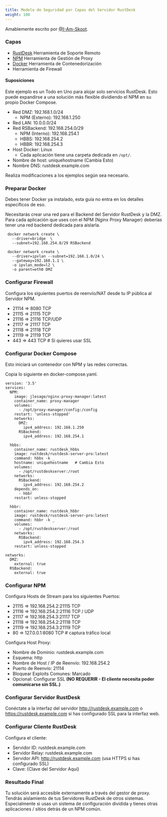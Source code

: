 ```yaml
---
title: Modelo de Seguridad por Capas del Servidor RustDesk
weight: 100
---
```


Amablemente escrito por [@I-Am-Skoot](https://github.com/I-Am-Skoot/RustDeskNPMDocker/commits?author=I-Am-Skoot).

### Capas
- [RustDesk](https://github.com/rustdesk/rustdesk) Herramienta de Soporte Remoto
- [NPM](https://nginxproxymanager.com/) Herramienta de Gestión de Proxy
- [Docker](https://www.docker.com) Herramienta de Contenedorización
- Herramienta de Firewall

#### Suposiciones
Este ejemplo es un Todo en Uno para alojar solo servicios RustDesk. Esto puede expandirse a una solución más flexible dividiendo el NPM en su propio Docker Compose.
- Red DMZ: 192.168.1.0/24
  - NPM (Externo): 192.168.1.250
- Red LAN: 10.0.0.0/24
- Red RSBackend: 192.168.254.0/29
  - NPM (Interno): 192.168.254.1
  - HBBS: 192.168.254.2
  - HBBR: 192.168.254.3
- Host Docker: Linux
  - Cada aplicación tiene una carpeta dedicada en `/opt/`.
- Nombre de host: uniquehostname (Cambia Esto)
- Nombre DNS: rustdesk.example.com

Realiza modificaciones a los ejemplos según sea necesario.

### Preparar Docker
Debes tener Docker ya instalado, esta guía no entra en los detalles específicos de eso.

Necesitarás crear una red para el Backend del Servidor RustDesk y la DMZ.
Para cada aplicación que uses con el NPM (Nginx Proxy Manager) deberías tener una red backend dedicada para aislarla.

```
 docker network create \
   --driver=bridge  \
   --subnet=192.168.254.0/29 RSBackend

 docker network create \
   --driver=ipvlan --subnet=192.168.1.0/24 \
   --gateway=192.168.1.1 \
   -o ipvlan_mode=l2 \
   -o parent=eth0 DMZ
```

### Configurar Firewall
Configura los siguientes puertos de reenvío/NAT desde tu IP pública al Servidor NPM.
- 21114 => 8080 TCP
- 21115 => 21115 TCP
- 21116 => 21116 TCP/UDP
- 21117 => 21117 TCP
- 21118 => 21118 TCP
- 21119 => 21119 TCP
- 443 => 443 TCP  # Si quieres usar SSL

### Configurar Docker Compose
Esto iniciará un contenedor con NPM y las redes correctas.

Copia lo siguiente en docker-compose.yaml.

```
version: '3.5'
services:
  NPM:
    image: jlesage/nginx-proxy-manager:latest
    container_name: proxy-manager
    volumes:
      - /opt/proxy-manager/config:/config
    restart: 'unless-stopped'
    networks:
      DMZ:
        ipv4_address: 192.168.1.250
      RSBackend:
        ipv4_address: 192.168.254.1

  hbbs:
    container_name: rustdesk_hbbs
    image: rustdesk/rustdesk-server-pro:latest
    command: hbbs -k _
    hostname: uniquehostname   # Cambia Esto
    volumes:
      - /opt/rustdeskserver:/root
    networks:
      RSBackend:
        ipv4_address: 192.168.254.2
    depends_on:
      - hbbr
    restart: unless-stopped

  hbbr:
    container_name: rustdesk_hbbr
    image: rustdesk/rustdesk-server-pro:latest
    command: hbbr -k _
    volumes:
      - /opt/rustdeskserver:/root
    networks:
      RSBackend:
        ipv4_address: 192.168.254.3
    restart: unless-stopped

networks:
  DMZ:
    external: true
  RSBackend:
    external: true
```

### Configurar NPM
Configura Hosts de Stream para los siguientes Puertos:
- 21115 => 192.168.254.2:21115 TCP
- 21116 => 192.168.254.2:21116 TCP / UDP
- 21117 => 192.168.254.3:21117 TCP
- 21118 => 192.168.254.2:21118 TCP
- 21119 => 192.168.254.3:21119 TCP
- 80 => 127.0.0.1:8080 TCP # captura tráfico local

Configura Host Proxy:
- Nombre de Dominio: rustdesk.example.com
- Esquema: http
- Nombre de Host / IP de Reenvío: 192.168.254.2
- Puerto de Reenvío: 21114
- Bloquear Exploits Comunes: Marcado
- Opcional: Configurar SSL **(NO REQUERIR - El cliente necesita poder comunicarse sin SSL.)**

### Configurar Servidor RustDesk
Conéctate a la interfaz del servidor http://rustdesk.example.com o https://rustdesk.example.com si has configurado SSL para la interfaz web.

### Configurar Cliente RustDesk
Configura el cliente:
- Servidor ID: rustdesk.example.com
- Servidor Relay: rustdesk.example.com
- Servidor API: http://rustdesk.example.com (usa HTTPS si has configurado SSL)
- Clave: {Clave del Servidor Aquí}

### Resultado Final
Tu solución será accesible externamente a través del gestor de proxy. Tendrás aislamiento de tus Servidores RustDesk de otros sistemas. Especialmente si usas un sistema de configuración dividida y tienes otras aplicaciones / sitios detrás de un NPM común.